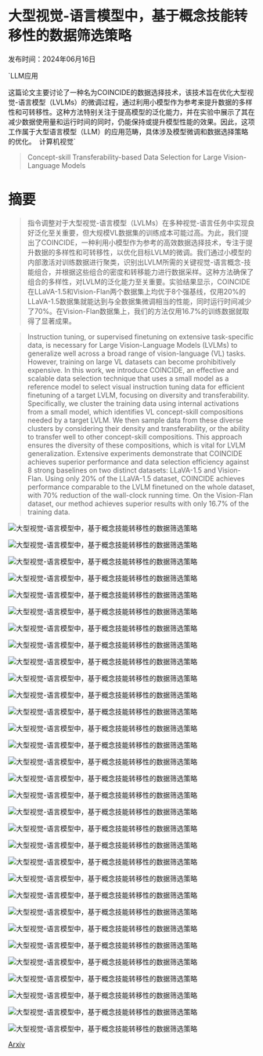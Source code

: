 # 大型视觉-语言模型中，基于概念技能转移性的数据筛选策略

发布时间：2024年06月16日

`LLM应用

这篇论文主要讨论了一种名为COINCIDE的数据选择技术，该技术旨在优化大型视觉-语言模型（LVLMs）的微调过程，通过利用小模型作为参考来提升数据的多样性和可转移性。这种方法特别关注于提高模型的泛化能力，并在实验中展示了其在减少数据使用量和运行时间的同时，仍能保持或提升模型性能的效果。因此，这项工作属于大型语言模型（LLM）的应用范畴，具体涉及模型微调和数据选择策略的优化。` `计算机视觉`

> Concept-skill Transferability-based Data Selection for Large Vision-Language Models

# 摘要

> 指令调整对于大型视觉-语言模型（LVLMs）在多种视觉-语言任务中实现良好泛化至关重要，但大规模VL数据集的训练成本可能过高。为此，我们提出了COINCIDE，一种利用小模型作为参考的高效数据选择技术，专注于提升数据的多样性和可转移性，以优化目标LVLM的微调。我们通过小模型的内部激活对训练数据进行聚类，识别出LVLM所需的关键视觉-语言概念-技能组合，并根据这些组合的密度和转移能力进行数据采样。这种方法确保了组合的多样性，对LVLM的泛化能力至关重要。实验结果显示，COINCIDE在LLaVA-1.5和Vision-Flan两个数据集上均优于8个强基线，仅用20%的LLaVA-1.5数据集就能达到与全数据集微调相当的性能，同时运行时间减少了70%。在Vision-Flan数据集上，我们的方法仅用16.7%的训练数据就取得了显著成果。

> Instruction tuning, or supervised finetuning on extensive task-specific data, is necessary for Large Vision-Language Models (LVLMs) to generalize well across a broad range of vision-language (VL) tasks. However, training on large VL datasets can become prohibitively expensive. In this work, we introduce COINCIDE, an effective and scalable data selection technique that uses a small model as a reference model to select visual instruction tuning data for efficient finetuning of a target LVLM, focusing on diversity and transferability. Specifically, we cluster the training data using internal activations from a small model, which identifies VL concept-skill compositions needed by a target LVLM. We then sample data from these diverse clusters by considering their density and transferability, or the ability to transfer well to other concept-skill compositions. This approach ensures the diversity of these compositions, which is vital for LVLM generalization. Extensive experiments demonstrate that COINCIDE achieves superior performance and data selection efficiency against 8 strong baselines on two distinct datasets: LLaVA-1.5 and Vision-Flan. Using only 20% of the LLaVA-1.5 dataset, COINCIDE achieves performance comparable to the LVLM finetuned on the whole dataset, with 70% reduction of the wall-clock running time. On the Vision-Flan dataset, our method achieves superior results with only 16.7% of the training data.

![大型视觉-语言模型中，基于概念技能转移性的数据筛选策略](../../../paper_images/2406.10995/x1.png)

![大型视觉-语言模型中，基于概念技能转移性的数据筛选策略](../../../paper_images/2406.10995/x2.png)

![大型视觉-语言模型中，基于概念技能转移性的数据筛选策略](../../../paper_images/2406.10995/x3.png)

![大型视觉-语言模型中，基于概念技能转移性的数据筛选策略](../../../paper_images/2406.10995/x4.png)

![大型视觉-语言模型中，基于概念技能转移性的数据筛选策略](../../../paper_images/2406.10995/x5.png)

![大型视觉-语言模型中，基于概念技能转移性的数据筛选策略](../../../paper_images/2406.10995/x6.png)

![大型视觉-语言模型中，基于概念技能转移性的数据筛选策略](../../../paper_images/2406.10995/x7.png)

![大型视觉-语言模型中，基于概念技能转移性的数据筛选策略](../../../paper_images/2406.10995/x8.png)

![大型视觉-语言模型中，基于概念技能转移性的数据筛选策略](../../../paper_images/2406.10995/x9.png)

![大型视觉-语言模型中，基于概念技能转移性的数据筛选策略](../../../paper_images/2406.10995/x10.png)

![大型视觉-语言模型中，基于概念技能转移性的数据筛选策略](../../../paper_images/2406.10995/x11.png)

![大型视觉-语言模型中，基于概念技能转移性的数据筛选策略](../../../paper_images/2406.10995/x12.png)

![大型视觉-语言模型中，基于概念技能转移性的数据筛选策略](../../../paper_images/2406.10995/x13.png)

![大型视觉-语言模型中，基于概念技能转移性的数据筛选策略](../../../paper_images/2406.10995/x14.png)

![大型视觉-语言模型中，基于概念技能转移性的数据筛选策略](../../../paper_images/2406.10995/x15.png)

![大型视觉-语言模型中，基于概念技能转移性的数据筛选策略](../../../paper_images/2406.10995/x16.png)

![大型视觉-语言模型中，基于概念技能转移性的数据筛选策略](../../../paper_images/2406.10995/x17.png)

![大型视觉-语言模型中，基于概念技能转移性的数据筛选策略](../../../paper_images/2406.10995/x18.png)

![大型视觉-语言模型中，基于概念技能转移性的数据筛选策略](../../../paper_images/2406.10995/x19.png)

![大型视觉-语言模型中，基于概念技能转移性的数据筛选策略](../../../paper_images/2406.10995/x20.png)

![大型视觉-语言模型中，基于概念技能转移性的数据筛选策略](../../../paper_images/2406.10995/x21.png)

![大型视觉-语言模型中，基于概念技能转移性的数据筛选策略](../../../paper_images/2406.10995/x22.png)

![大型视觉-语言模型中，基于概念技能转移性的数据筛选策略](../../../paper_images/2406.10995/x23.png)

![大型视觉-语言模型中，基于概念技能转移性的数据筛选策略](../../../paper_images/2406.10995/x24.png)

![大型视觉-语言模型中，基于概念技能转移性的数据筛选策略](../../../paper_images/2406.10995/x25.png)

![大型视觉-语言模型中，基于概念技能转移性的数据筛选策略](../../../paper_images/2406.10995/x26.png)

![大型视觉-语言模型中，基于概念技能转移性的数据筛选策略](../../../paper_images/2406.10995/x27.png)

![大型视觉-语言模型中，基于概念技能转移性的数据筛选策略](../../../paper_images/2406.10995/x28.png)

![大型视觉-语言模型中，基于概念技能转移性的数据筛选策略](../../../paper_images/2406.10995/x29.png)

![大型视觉-语言模型中，基于概念技能转移性的数据筛选策略](../../../paper_images/2406.10995/x30.png)

![大型视觉-语言模型中，基于概念技能转移性的数据筛选策略](../../../paper_images/2406.10995/x31.png)

[Arxiv](https://arxiv.org/abs/2406.10995)